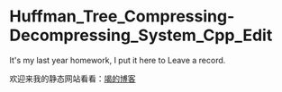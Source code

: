 # Huffman_Tree_Compressing-Decompressing_System_Cpp_Edit
It's my last year homework, I put it here to Leave a record.

欢迎来我的静态网站看看：[竭的博客](hyjtab.github.io)

